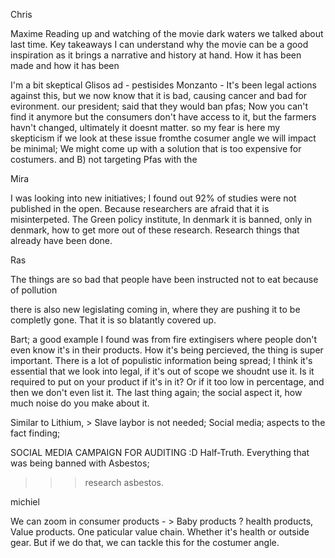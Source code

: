 Chris 


Maxime
Reading up and watching of the movie dark waters we talked about last time. Key takeaways I can understand why the movie can be a good inspiration as it brings a narrative and history at hand. How it has been made and how it has been 

I'm a bit skeptical
Glisos ad - pestisides 
Monzanto - 
It's been legal actions against this, but we now know that it is bad, causing cancer and bad for evironment. 
our president; said that they would ban pfas;
Now you can't find it anymore but the consumers don't have access to it, but the farmers havn't changed, ultimately it doesnt matter. 
so my fear is here my skepticism if we look at these issue fromthe cosumer angle we will impact be minimal; We might come up with a solution that is too expensive for costumers.
and B) not targeting Pfas with the

Mira

I was looking into new initiatives; 
I found out 92% of studies were not published in the open. Because researchers are afraid that it is misinterpeted.
The Green policy institute, 
In denmark it is banned, only in denmark, how to get more out of these research. Research things that already have been done. 

Ras

The things are so bad that people have been instructed not to eat because of pollution

there is also new legislating coming in, where they are pushing it to be completly gone.
That it is so blatantly covered up. 

Bart;
a good example I found was from fire extingisers where people don't even know it's in their products.
How it's being percieved, the thing is super important. 
There is a lot of populistic information being spread; I think it's essential that we look into legal, if it's out of scope we shoudnt use it.
Is it required to put on your product if it's in it?
Or if it too low in percentage, and then we don't even list it.
The last thing again; the social aspect it, how much noise do you make about it. 

Similar to Lithium, > Slave laybor is not needed; Social media; aspects to the fact finding; 

SOCIAL MEDIA CAMPAIGN FOR AUDITING :D 
Half-Truth.
Everything that was being banned with Asbestos; 
>>> research asbestos. 

michiel

We can zoom in consumer products - > Baby products ? health products, Value products. One paticular value chain. Whether it's health or outside gear. But if we do that, we can tackle this for the costumer angle. 
<!--stackedit_data:
eyJoaXN0b3J5IjpbLTM4MTk2MTIxNCwtNTY5Njc1MTMwXX0=
-->